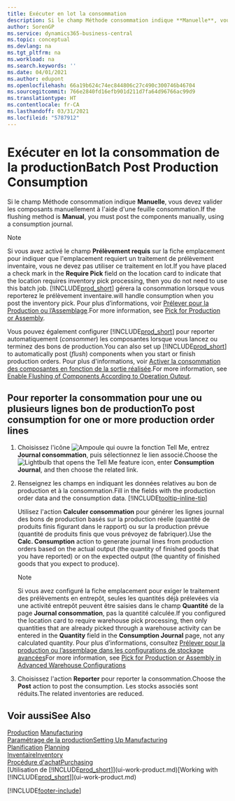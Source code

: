 ```yaml
---
title: Exécuter en lot la consommation
description: Si le champ Méthode consommation indique **Manuelle**, vous devez valider les composants manuellement à l'aide d'une feuille consommation.
author: SorenGP
ms.service: dynamics365-business-central
ms.topic: conceptual
ms.devlang: na
ms.tgt_pltfrm: na
ms.workload: na
ms.search.keywords: ''
ms.date: 04/01/2021
ms.author: edupont
ms.openlocfilehash: 66a19b624c74ec844806c27c490c300746b46704
ms.sourcegitcommit: 766e2840fd16efb901d211d7fa64d96766ac99d9
ms.translationtype: HT
ms.contentlocale: fr-CA
ms.lasthandoff: 03/31/2021
ms.locfileid: "5787912"
---
```

# <a name="batch-post-production-consumption"></a><span data-ttu-id="e6afd-103">Exécuter en lot la consommation de la production</span><span class="sxs-lookup"><span data-stu-id="e6afd-103">Batch Post Production Consumption</span></span>

<span data-ttu-id="e6afd-104">Si le champ Méthode consommation indique **Manuelle**, vous devez valider les composants manuellement à l'aide d'une feuille consommation.</span><span class="sxs-lookup"><span data-stu-id="e6afd-104">If the flushing method is **Manual**, you must post the components manually, using a consumption journal.</span></span>  

>[!NOTE]
> <span data-ttu-id="e6afd-105">Si vous avez activé le champ **Prélèvement requis** sur la fiche emplacement pour indiquer que l'emplacement requiert un traitement de prélèvement inventaire, vous ne devez pas utiliser ce traitement en lot.</span><span class="sxs-lookup"><span data-stu-id="e6afd-105">If you have placed a check mark in the **Require Pick** field on the location card to indicate that the location requires inventory pick processing, then you do not need to use this batch job.</span></span> [!INCLUDE[prod_short](includes/prod_short.md)] <span data-ttu-id="e6afd-106">gérera la consommation lorsque vous reporterez le prélèvement inventaire.</span><span class="sxs-lookup"><span data-stu-id="e6afd-106">will handle consumption when you post the inventory pick.</span></span> <span data-ttu-id="e6afd-107">Pour plus d’informations, voir [Prélever pour la Production ou l’Assemblage](warehouse-how-to-pick-for-production.md#to-pick-components-in-basic-warehouse-configurations).</span><span class="sxs-lookup"><span data-stu-id="e6afd-107">For more information, see [Pick for Production or Assembly](warehouse-how-to-pick-for-production.md#to-pick-components-in-basic-warehouse-configurations).</span></span> 

<span data-ttu-id="e6afd-108">Vous pouvez également configurer [!INCLUDE[prod_short](includes/prod_short.md)] pour reporter automatiquement (*consommer*) les composantes lorsque vous lancez ou terminez des bons de production.</span><span class="sxs-lookup"><span data-stu-id="e6afd-108">You can also set up [!INCLUDE[prod_short](includes/prod_short.md)] to automatically post (*flush*) components when you start or finish production orders.</span></span> <span data-ttu-id="e6afd-109">Pour plus d'informations, voir [Activer la consommation des composantes en fonction de la sortie réalisée](production-how-to-flush-components-according-to-operation-output.md).</span><span class="sxs-lookup"><span data-stu-id="e6afd-109">For more information, see [Enable Flushing of Components According to Operation Output](production-how-to-flush-components-according-to-operation-output.md).</span></span>

## <a name="to-post-consumption-for-one-or-more-production-order-lines"></a><span data-ttu-id="e6afd-110">Pour reporter la consommation pour une ou plusieurs lignes bon de production</span><span class="sxs-lookup"><span data-stu-id="e6afd-110">To post consumption for one or more production order lines</span></span>

1.  <span data-ttu-id="e6afd-111">Choisissez l'icône ![Ampoule qui ouvre la fonction Tell Me](media/ui-search/search_small.png "Dites-moi ce que vous voulez faire"), entrez **Journal consommation**, puis sélectionnez le lien associé.</span><span class="sxs-lookup"><span data-stu-id="e6afd-111">Choose the ![Lightbulb that opens the Tell Me feature](media/ui-search/search_small.png "Tell me what you want to do") icon, enter **Consumption Journal**, and then choose the related link.</span></span>  
2.  <span data-ttu-id="e6afd-112">Renseignez les champs en indiquant les données relatives au bon de production et à la consommation.</span><span class="sxs-lookup"><span data-stu-id="e6afd-112">Fill in the fields with the production order data and the consumption data.</span></span> [!INCLUDE[tooltip-inline-tip](includes/tooltip-inline-tip_md.md)]  

    <span data-ttu-id="e6afd-113">Utilisez l'action **Calculer consommation** pour générer les lignes journal des bons de production basés sur la production réelle (quantité de produits finis figurant dans le rapport) ou sur la production prévue (quantité de produits finis que vous prévoyez de fabriquer).</span><span class="sxs-lookup"><span data-stu-id="e6afd-113">Use the **Calc. Consumption** action to generate journal lines from production orders based on the actual output (the quantity of finished goods that you have reported) or on the expected output (the quantity of finished goods that you expect to produce).</span></span>

    > [!NOTE]
    > <span data-ttu-id="e6afd-114">Si vous avez configuré la fiche emplacement pour exiger le traitement des prélèvements en entrepôt, seules les quantités déjà prélevées via une activité entrepôt peuvent être saisies dans le champ **Quantité** de la page **Journal consommation**, pas la quantité calculée.</span><span class="sxs-lookup"><span data-stu-id="e6afd-114">If you configured the location card to require warehouse pick processing, then only quantities that are already picked through a warehouse activity can be entered in the **Quantity** field in the **Consumption Journal** page, not any calculated quantity.</span></span> <span data-ttu-id="e6afd-115">Pour plus d’informations, consultez [Prélever pour la production ou l’assemblage dans les configurations de stockage avancées](warehouse-how-to-pick-for-internal-operations-in-advanced-warehousing.md)</span><span class="sxs-lookup"><span data-stu-id="e6afd-115">For more information, see [Pick for Production or Assembly in Advanced Warehouse Configurations](warehouse-how-to-pick-for-internal-operations-in-advanced-warehousing.md)</span></span>

3.  <span data-ttu-id="e6afd-116">Choisissez l'action **Reporter** pour reporter la consommation.</span><span class="sxs-lookup"><span data-stu-id="e6afd-116">Choose the **Post** action to post the consumption.</span></span> <span data-ttu-id="e6afd-117">Les stocks associés sont réduits.</span><span class="sxs-lookup"><span data-stu-id="e6afd-117">The related inventories are reduced.</span></span>



## <a name="see-also"></a><span data-ttu-id="e6afd-118">Voir aussi</span><span class="sxs-lookup"><span data-stu-id="e6afd-118">See Also</span></span>

<span data-ttu-id="e6afd-119">[Production](production-manage-manufacturing.md)  </span><span class="sxs-lookup"><span data-stu-id="e6afd-119">[Manufacturing](production-manage-manufacturing.md)  </span></span>  
[<span data-ttu-id="e6afd-120">Paramétrage de la production</span><span class="sxs-lookup"><span data-stu-id="e6afd-120">Setting Up Manufacturing</span></span>](production-configure-production-processes.md)  
<span data-ttu-id="e6afd-121">[Planification](production-planning.md)    </span><span class="sxs-lookup"><span data-stu-id="e6afd-121">[Planning](production-planning.md)    </span></span>  
[<span data-ttu-id="e6afd-122">Inventaire</span><span class="sxs-lookup"><span data-stu-id="e6afd-122">Inventory</span></span>](inventory-manage-inventory.md)  
[<span data-ttu-id="e6afd-123">Procédure d'achat</span><span class="sxs-lookup"><span data-stu-id="e6afd-123">Purchasing</span></span>](purchasing-manage-purchasing.md)  
<span data-ttu-id="e6afd-124">[Utilisation de [!INCLUDE[prod_short](includes/prod_short.md)]](ui-work-product.md)</span><span class="sxs-lookup"><span data-stu-id="e6afd-124">[Working with [!INCLUDE[prod_short](includes/prod_short.md)]](ui-work-product.md)</span></span>


[!INCLUDE[footer-include](includes/footer-banner.md)]
